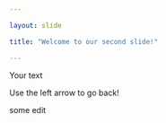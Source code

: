 ```yaml
---

layout: slide

title: "Welcome to our second slide!"

---
```


Your text

Use the left arrow to go back!

some edit
